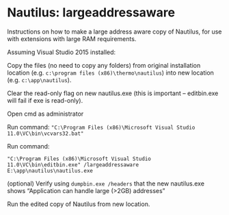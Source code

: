 # Nautilus: largeaddressaware
Instructions on how to make a large address aware copy of Nautilus, for use with extensions with large RAM requirements.

Assuming Visual Studio 2015 installed:

Copy the files (no need to copy any folders) from original installation location 
(e.g. `c:\program files (x86)\thermo\nautilus`) into new location (e.g. `c:\app\nautilus`).

Clear the read-only flag on new nautilus.exe (this is important – editbin.exe 
will fail if exe is read-only).

Open cmd as administrator

Run command:  `"C:\Program Files (x86)\Microsoft Visual Studio 11.0\VC\bin\vcvars32.bat"`

Run command: 

```
"C:\Program Files (x86)\Microsoft Visual Studio 11.0\VC\bin\editbin.exe" /largeaddressaware E:\app\nautilus\nautilus.exe
```

(optional) Verify using `dumpbin.exe /headers` that the new nautilus.exe shows “Application can handle large (>2GB) addresses” 

Run the edited copy of Nautilus from new location.
